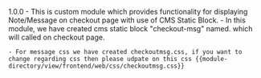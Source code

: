 1.0.0
	- This is custom module which provides functionality for displaying Note/Message on checkout page with use of CMS Static Block.
	- In this module, we have created cms static block "checkout-msg" named. which will called on checkout page.

	- For message css we have created checkoutmsg.css, if you want to change regarding css then please udpate on this css {{module-directory/view/frontend/web/css/checkoutmsg.css}}
	